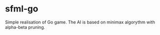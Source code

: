 # sfml-go
Simple realisation of Go game. The AI is based on minimax algorythm with alpha-beta pruning.
